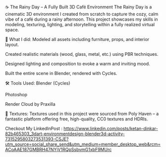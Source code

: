 ☕ The Rainy Day – A Fully Built 3D Café Environment
The Rainy Day is a cinematic 3D environment I created from scratch to capture the cozy, calm vibe of a café during a rainy afternoon. This project showcases my skills in modeling, texturing, lighting, and storytelling within a fully realized virtual space.

🔧 What I did:
Modeled all assets including furniture, props, and interior layout.

Created realistic materials (wood, glass, metal, etc.) using PBR techniques.

Designed lighting and composition to evoke a warm and inviting mood.

Built the entire scene in Blender, rendered with Cycles.

🛠 Tools Used:
Blender (Cycles)

Photoshop

Render Cloud by Praxilla

🎨 Textures:
Textures used in this project were sourced from Poly Haven – a fantastic platform offering free, high-quality, CC0 textures and HDRIs.

Checkout My LinkedInPost : https://www.linkedin.com/posts/ketan-dinkar-82b465303_3dart-environmentdesign-blender3d-activity-7315295803273531393-CSJE?utm_source=social_share_send&utm_medium=member_desktop_web&rcm=ACoAAE187GMBRH47NYjV1RQpSsbvmG1xbF9MUrc
